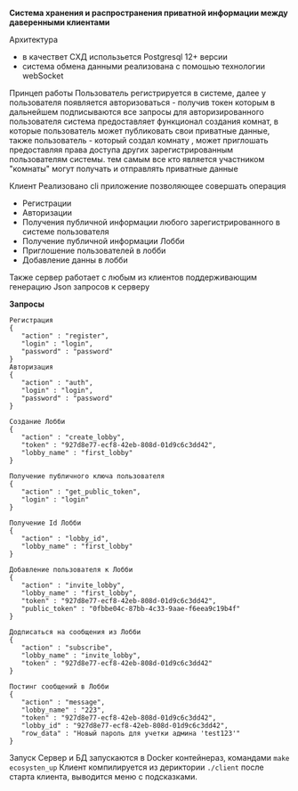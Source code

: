 **Система хранения и распространения приватной информации между даверенными клиентами**

Архитектура
- в качествет СХД использьется Postgresql 12+ версии
- система обмена данными реализована с помошью технологии webSocket

Принцеп работы
Пользователь регистрируется в системе, далее у пользователя появляется авторизоваться - получив токен которым в дальнейшем подписываются все запросы
для авторизированного пользователя система предоставляет функционал создания комнат, в которые пользователь может публиковать свои приватные данные, также пользователь - который создал комнату , может приглошать предоставляя права доступа других зарегистрированным пользователям системы. тем самым все кто является участником "комнаты" могут получать и отправлять приватные данные

Клиент 
Реализовано cli приложение позволяющее совершать операция 
- Регистрации
- Авторизации
- Получения публичной информации любого зарегистрированного в системе пользователя
- Получение публичной информации Лобби
- Приглошение пользователей в лобби
- Добавление данны в лобби


Также сервер работает с любым из клиентов поддерживающим генерацию Json запросов к серверу

**Запросы** 

```
Регистрация
{
   "action" : "register",
   "login" : "login",
   "password" : "password"
}
Авторизация
{
   "action" : "auth",
   "login" : "login",
   "password" : "password"
}

Создание Лобби
{
   "action" : "create_lobby",
   "token" : "927d8e77-ecf8-42eb-808d-01d9c6c3dd42",
   "lobby_name" : "first_lobby"
}

Получение публичного ключа пользователя
{
   "action" : "get_public_token",
   "login" : "login"
}

Получение Id Лобби
{
   "action" : "lobby_id",
   "lobby_name" : "first_lobby"
}

Добавление пользователя к Лобби
{
   "action" : "invite_lobby",
   "lobby_name" : "first_lobby",
   "token" : "927d8e77-ecf8-42eb-808d-01d9c6c3dd42",
   "public_token" : "0fbbe04c-87bb-4c33-9aae-f6eea9c19b4f"
}

Додписаться на сообщения из Лобби
{
   "action" : "subscribe",
   "lobby_name" : "invite_lobby",
   "token" : "927d8e77-ecf8-42eb-808d-01d9c6c3dd42"
}

Постинг сообщений в Лобби 
{
   "action" : "message",
   "lobby_name" : "223",
   "token" : "927d8e77-ecf8-42eb-808d-01d9c6c3dd42",
   "lobby_id" : "927d8e77-ecf8-42eb-808d-01d9c6c3dd42",
   "row_data" : "Новый пароль для учетки админа 'test123'"
}
```

Запуск 
Сервер и БД запускаются в Docker контейнераз, командами `make ecosysten_up`
Клиент компилируется из дериктории `./client` после старта клиента, выводится меню с подсказками.